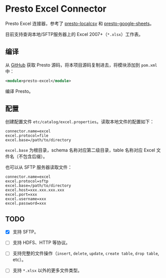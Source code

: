 # Presto Excel Connector 

Presto Excel 连接器，参考了 [presto-localcsv](https://github.com/dongqianwei/presto-localcsv) 和 [presto-google-sheets](https://github.com/prestodb/presto/tree/master/presto-google-sheets)。

目前支持查询本地/SFTP服务器上的 Excel 2007+（`*.xlsx`）工作表。

## 编译

从 [GitHub](https://github.com/prestodb/presto/) 获取 Presto 源码，将本项目源码复制进去，将模块添加到 `pom.xml` 中：

```xml
<module>presto-excel</module>
```

编译 Presto。

## 配置

创建配置文件 `etc/catalog/excel.properties`。读取本地文件的配置如下：

```
connector.name=excel
excel.protocol=file
excel.base=/path/to/directory
```

`excel.base` 为根目录，schema 名称对应第二级目录，table 名称对应 Excel 文件名（不包含后缀）。

也可以从 SFTP 服务器读取文件：

```
connector.name=excel
excel.protocol=sftp
excel.base=/path/to/directory
excel.host=xxx.xxx.xxx.xxx
excel.port=xxx
excel.username=xxx
excel.password=xxx
```

## TODO

- [x] 支持 SFTP。

- [ ] 支持 HDFS、HTTP 等协议。

- [ ] 支持完整的文件操作（`insert`, `delete`, `update`, `create table`, `drop table`, etc）。

- [ ] 支持 `*.xlsx` 以外的更多文件类型。



